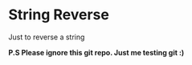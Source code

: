 # String Reverse

Just to reverse a string

**P.S Please ignore this git repo. Just me testing git :)**
